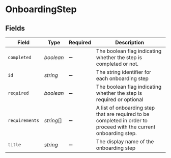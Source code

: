 # OnboardingStep


## Fields

| Field                                                                                                             | Type                                                                                                              | Required                                                                                                          | Description                                                                                                       |
| ----------------------------------------------------------------------------------------------------------------- | ----------------------------------------------------------------------------------------------------------------- | ----------------------------------------------------------------------------------------------------------------- | ----------------------------------------------------------------------------------------------------------------- |
| `completed`                                                                                                       | *boolean*                                                                                                         | :heavy_minus_sign:                                                                                                | The boolean flag indicating whether the step is completed or not.                                                 |
| `id`                                                                                                              | *string*                                                                                                          | :heavy_minus_sign:                                                                                                | The string identifier for each onboarding step                                                                    |
| `required`                                                                                                        | *boolean*                                                                                                         | :heavy_minus_sign:                                                                                                | The boolean flag indicating whether the step is required or optional                                              |
| `requirements`                                                                                                    | *string*[]                                                                                                        | :heavy_minus_sign:                                                                                                | A list of onboarding step that are required to be completed in order to proceed with the current onboarding step. |
| `title`                                                                                                           | *string*                                                                                                          | :heavy_minus_sign:                                                                                                | The display name of the onboarding step                                                                           |